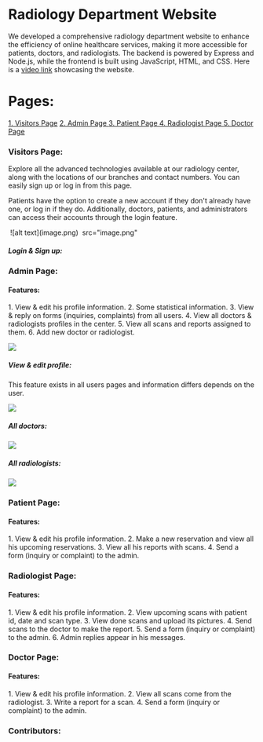 # Radiology Department Website
<p>We developed a comprehensive radiology department website to enhance the efficiency of online healthcare services, making it more accessible for patients, doctors, and radiologists. The backend is powered by Express and Node.js, while the frontend is built using JavaScript, HTML, and CSS. Here is a <a href="www.google.com">video link</a> showcasing the website.</p>

# Pages:
<a href="#visitors-page">1. Visitors Page</a>
<a href="#admin-page">2. Admin Page </a>
<a href="#patient-page">3. Patient Page </a>
<a href="#radiologist-page">4. Radiologist Page </a>
<a href="#doctor-page">5. Doctor Page</a>

<h3 id="visitors-page"> Visitors Page: </h3>
<p>Explore all the advanced technologies available at our radiology center, along with the locations of our branches and contact numbers. You can easily sign up or log in from this page.</p>
<p>Patients have the option to create a new account if they don't already have one, or log in if they do. Additionally, doctors, patients, and administrators can access their accounts through the login feature.</p>
<img> ![alt text](image.png) </img>
<img> src="image.png" </img>

<h5> Login & Sign up: </h5>

<h3 id="admin-page"> Admin Page: </h3>
<h4>Features:</h4>
<p>
1. View & edit his profile information.
2. Some statistical information.
3. View & reply on forms (inquiries, complaints) from all users.
4. View all doctors & radiologists profiles in the center.
5. View all scans and reports assigned to them.
6. Add new doctor or radiologist. 
</p>
<img src="/images/admin-readme.png" >
<h5>View & edit profile:</h5>
<p>This feature exists in all users pages and information differs depends on the user.</p>
<img src="/images/profile-readme.png"> 
<h5>All doctors:</h5>
<img src="/images/readme-admin2.png" >
<h5>All radiologists:</h5>
<img src="/images/admin-readme3.png" >

<h3 id="patient-page"> Patient Page: </h3>
<h4>Features:</h4>
<p>
1. View & edit his profile information.
2. Make a new reservation and view all his upcoming reservations.
3. View all his reports with scans.
4. Send a form (inquiry or complaint) to the admin.
</p>

<h3 id="radiologist-page"> Radiologist Page: </h3>
<h4>Features:</h4>
<p>1.        View & edit his profile information.
2.        View upcoming scans with patient id, date and scan type.
3.        View done scans and upload its pictures.
4.        Send scans to the doctor to make the report.
5.        Send a form (inquiry or complaint) to the admin.
6.        Admin replies appear in his messages.</p>

<h3 id="doctor-page"> Doctor Page: </h3>
<h4>Features:</h4>
<p>
1. View & edit his profile information.
2. View all scans come from the radiologist.
3. Write a report for a scan.
4. Send a form (inquiry or complaint) to the admin.
</p>

<h3>Contributors: </h3>
<p>

</p>
